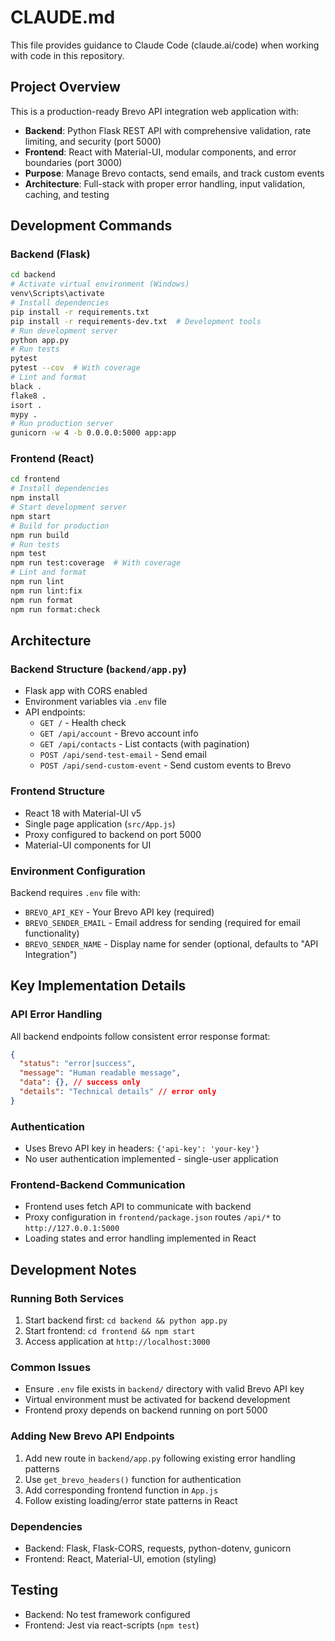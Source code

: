# CLAUDE.md

This file provides guidance to Claude Code (claude.ai/code) when working with code in this repository.

## Project Overview

This is a production-ready Brevo API integration web application with:
- **Backend**: Python Flask REST API with comprehensive validation, rate limiting, and security (port 5000)
- **Frontend**: React with Material-UI, modular components, and error boundaries (port 3000)
- **Purpose**: Manage Brevo contacts, send emails, and track custom events
- **Architecture**: Full-stack with proper error handling, input validation, caching, and testing

## Development Commands

### Backend (Flask)
```bash
cd backend
# Activate virtual environment (Windows)
venv\Scripts\activate
# Install dependencies
pip install -r requirements.txt
pip install -r requirements-dev.txt  # Development tools
# Run development server
python app.py
# Run tests
pytest
pytest --cov  # With coverage
# Lint and format
black .
flake8 .
isort .
mypy .
# Run production server
gunicorn -w 4 -b 0.0.0.0:5000 app:app
```

### Frontend (React)
```bash
cd frontend
# Install dependencies
npm install
# Start development server
npm start
# Build for production
npm run build
# Run tests
npm test
npm run test:coverage  # With coverage
# Lint and format
npm run lint
npm run lint:fix
npm run format
npm run format:check
```

## Architecture

### Backend Structure (`backend/app.py`)
- Flask app with CORS enabled
- Environment variables via `.env` file
- API endpoints:
  - `GET /` - Health check
  - `GET /api/account` - Brevo account info
  - `GET /api/contacts` - List contacts (with pagination)
  - `POST /api/send-test-email` - Send email
  - `POST /api/send-custom-event` - Send custom events to Brevo

### Frontend Structure
- React 18 with Material-UI v5
- Single page application (`src/App.js`)
- Proxy configured to backend on port 5000
- Material-UI components for UI

### Environment Configuration
Backend requires `.env` file with:
- `BREVO_API_KEY` - Your Brevo API key (required)
- `BREVO_SENDER_EMAIL` - Email address for sending (required for email functionality)
- `BREVO_SENDER_NAME` - Display name for sender (optional, defaults to "API Integration")

## Key Implementation Details

### API Error Handling
All backend endpoints follow consistent error response format:
```json
{
  "status": "error|success",
  "message": "Human readable message",
  "data": {}, // success only
  "details": "Technical details" // error only
}
```

### Authentication
- Uses Brevo API key in headers: `{'api-key': 'your-key'}`
- No user authentication implemented - single-user application

### Frontend-Backend Communication
- Frontend uses fetch API to communicate with backend
- Proxy configuration in `frontend/package.json` routes `/api/*` to `http://127.0.0.1:5000`
- Loading states and error handling implemented in React

## Development Notes

### Running Both Services
1. Start backend first: `cd backend && python app.py`
2. Start frontend: `cd frontend && npm start`
3. Access application at `http://localhost:3000`

### Common Issues
- Ensure `.env` file exists in `backend/` directory with valid Brevo API key
- Virtual environment must be activated for backend development
- Frontend proxy depends on backend running on port 5000

### Adding New Brevo API Endpoints
1. Add new route in `backend/app.py` following existing error handling patterns
2. Use `get_brevo_headers()` function for authentication
3. Add corresponding frontend function in `App.js`
4. Follow existing loading/error state patterns in React

### Dependencies
- Backend: Flask, Flask-CORS, requests, python-dotenv, gunicorn
- Frontend: React, Material-UI, emotion (styling)

## Testing
- Backend: No test framework configured
- Frontend: Jest via react-scripts (`npm test`)